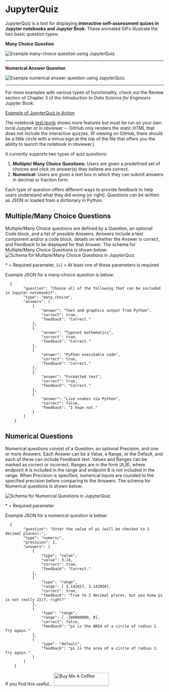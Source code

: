 # JupyterQuiz
JupyterQuiz is a tool for displaying **interactive self-assessment quizes in Jupyter notebooks and Jupyter Book**. These animated GIFs illustrate the two basic question types:

**Many Choice Question**

![Example many-choice question using JupyterQuiz.](https://github.com/jmshea/jupyterquiz/blob/main/examples/mc-example.gif?raw=true)

 ---
 
 **Numerical Answer Question**
 
![Example numerical answer question using JupyterQuiz.](https://github.com/jmshea/jupyterquiz/blob/main/examples/num-example.gif?raw=true)

---

For more examples with various types of functionality, check out the Review section of Chapter 3 of the *Introduction to Data Science for Engineers* Jupyter Book: 

[Example of JupyterQuiz in Action](https://jmshea.github.io/intro-data-science-for-engineers/03-first-data/review.html)

The notebook [test.ipynb](test.ipynb) shows more features but must be run on your own local Jupyter or in nbviewer -- GitHub only renders the static HTML that does not include the interactive quizzes. (If viewing on GitHub, there should be a little circle with a minus sign at the top of the file that offers you the ability to launch the notebook in nbviewer.)

It currently supports two types of quiz questions:
1. **Multiple/ Many Choice Questions:** Users are given a predefined set of choices and click on answer(s) they believe are correct.
2. **Numerical:** Users are given a text box in which they can submit answers in decimal or fraction form.

Each type of question offers different ways to provide feedback to help users understand what they did wrong (or right). Questions can be written as JSON or loaded from a dictionary in Python. 

## Multiple/Many Choice Questions

Multiple/Many Choice questions are defined by a Question, an optional Code block, and a list of possible Answers. Answers include a text component and/or a code block, details on whether the Answer is correct, and Feedback to be displayed for that Answer. The schema for Multiple/Many Choice Questions is shown below:
  ![Schema for Multiple/Many Choice Questions in JupyterQuiz](https://github.com/jmshea/jupyterquiz/blob/main/schema/mc_schema.png?raw=true)

\* = Required parameter, (+) = At least one of these parameters is required



Example JSON for a many-choice question is below:
```
  {
        "question": "Choose all of the following that can be included in Jupyter notebooks?",
        "type": "many_choice",
        "answers": [
            {
                "answer": "Text and graphics output from Python",
                "correct": true,
                "feedback": "Correct."
            },
            {
                "answer": "Typeset mathematics",
                "correct": true,
                "feedback": "Correct."
            },
            {
                "answer": "Python executable code",
                "correct": true,
                "feedback": "Correct."
            },
            {
                "answer": "Formatted text",
                "correct": true,
                "feedback": "Correct."
            },
            {
                "answer": "Live snakes via Python",
                "correct": false,
                "feedback": "I hope not."
            }
        ]
    }
```

## Numerical Questions

Numerical questions consist of a Question, an optional Precision, and one or more Answers. Each Answer can be a Value, a Range, or the Default, and each of these can include Feedback text. Values and Ranges can be marked as correct or incorrect. Ranges are in the form [A,B), where endpoint A is included in the range and endpoint B is not included in the range. When Precision is specified, numerical inputs are rounded to the specified precision before comparing to the Answers. The schema for Numerical questions is shown below:

  ![Schema for Numerical Questions in JupyterQuiz](https://github.com/jmshea/jupyterquiz/blob/main/schema/num_schema.png?raw=true)
  
  \* = Required parameter
  
  Example JSON for a numerical question is below:
```
  {
        "question": "Enter the value of pi (will be checked to 2 decimal places):",
        "type": "numeric",
        "precision": 2,
        "answers": [
            {
                "type": "value",
                "value": 3.14,
                "correct": true,
                "feedback": "Correct."
            },
            {
                "type": "range",
                "range": [ 3.142857, 3.142858], 
                "correct": true,
                "feedback": "True to 2 decimal places, but you know pi is not really 22/7, right?"
            },
            {
                "type": "range",
                "range": [ -100000000, 0], 
                "correct": false,
                "feedback": "pi is the AREA of a circle of radius 1. Try again."
            },
            {
                "type": "default",
                "feedback": "pi is the area of a circle of radius 1. Try again."
            }
        ]
    }
```

If you find this useful... 
 <a href="https://www.buymeacoffee.com/jshea" target="_blank"><img src="https://www.buymeacoffee.com/assets/img/custom_images/orange_img.png" alt="Buy Me A Coffee" style="height: 41px !important;width: 174px !important;box-shadow: 0px 3px 2px 0px rgba(190, 190, 190, 0.5) !important;-webkit-box-shadow: 0px 3px 2px 0px rgba(190, 190, 190, 0.5) !important;" ></a>
 

